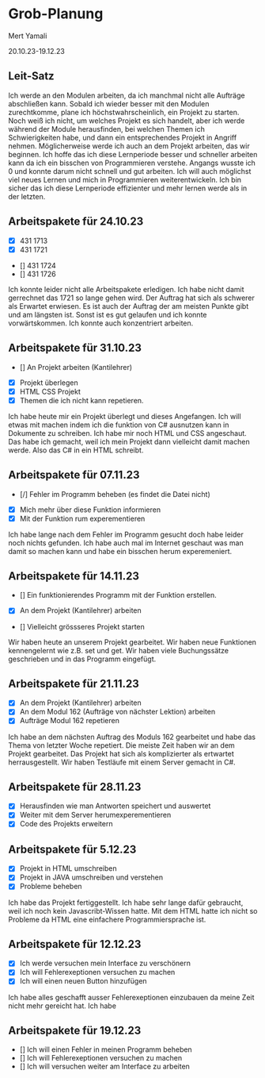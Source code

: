 # Grob-Planung

Mert Yamali

20.10.23-19.12.23
## Leit-Satz

Ich werde an den Modulen arbeiten, da ich manchmal nicht alle Aufträge abschließen kann. Sobald ich wieder besser mit den Modulen zurechtkomme, plane ich höchstwahrscheinlich, ein Projekt zu starten. Noch weiß ich nicht, um welches Projekt es sich handelt, aber ich werde während der Module herausfinden, bei welchen Themen ich Schwierigkeiten habe, und dann ein entsprechendes Projekt in Angriff nehmen. Möglicherweise werde ich auch an dem Projekt arbeiten, das wir beginnen. Ich hoffe das ich diese Lernperiode besser und schneller arbeiten kann da ich ein bisschen von Programmieren verstehe. Angangs wusste ich 0 und konnte darum nicht schnell und gut arbeiten. Ich will auch möglichst viel neues Lernen und mich in Programmieren weiterentwickeln. Ich bin sicher das ich diese Lernperiode effizienter und mehr lernen werde als in der letzten.

## Arbeitspakete für 24.10.23

- [x] 431 1713
- [x] 431 1721
- [] 431 1724
- [] 431 1726

Ich konnte leider nicht alle Arbeitspakete erledigen. Ich habe nicht damit gerrechnet das 1721 so lange gehen wird. Der Auftrag hat sich als schwerer als Erwartet erwiesen. Es ist auch der Auftrag der am meisten Punkte gibt und am längsten ist. Sonst ist es gut gelaufen und ich konnte vorwärtskommen. Ich konnte auch konzentriert arbeiten.


## Arbeitspakete für 31.10.23

- [] An Projekt arbeiten (Kantilehrer)
- [x] Projekt überlegen
- [x] HTML CSS Projekt
- [x] Themen die ich nicht kann repetieren.

Ich habe heute mir ein Projekt überlegt und dieses Angefangen. Ich will etwas mit machen indem ich die funktion von C# ausnutzen kann in Dokumente zu schreiben. Ich habe mir noch HTML und CSS angeschaut. Das habe ich gemacht, weil ich mein Projekt dann vielleicht damit machen werde. Also das C# in ein HTML schreibt.

## Arbeitspakete für 07.11.23

- [/] Fehler im Programm beheben (es findet die Datei nicht)
- [X] Mich mehr über diese Funktion informieren
- [X] Mit der Funktion rum experementieren

Ich habe lange nach dem Fehler im Programm gesucht doch habe leider noch nichts gefunden. Ich habe auch mal im Internet geschaut was man damit so machen kann und habe ein bisschen herum experemeniert.

## Arbeitspakete für 14.11.23

- [] Ein funktionierendes Programm mit der Funktion erstellen.
- [X] An dem Projekt (Kantilehrer) arbeiten
- [] Vielleicht grössseres Projekt starten

Wir haben heute an unserem Projekt gearbeitet. Wir haben neue Funktionen kennengelernt wie z.B. set und get. Wir haben viele Buchungssätze geschrieben und in das Programm eingefügt.

## Arbeitspakete für 21.11.23

- [x] An dem Projekt (Kantilehrer) arbeiten
- [x] An dem Modul 162 (Aufträge von nächster Lektion) arbeiten
- [x] Aufträge Modul 162 repetieren

Ich habe an dem nächsten Auftrag des Moduls 162 gearbeitet und habe das Thema von letzter Woche repetiert. Die meiste Zeit haben wir an dem Projekt gearbeitet. Das Projekt hat sich als komplizierter als ertwartet herrausgestellt. Wir haben Testläufe mit einem Server gemacht in C#.

## Arbeitspakete für 28.11.23

- [x] Herausfinden wie man Antworten speichert und auswertet
- [x] Weiter mit dem Server herumexperementieren
- [x] Code des Projekts erweitern

## Arbeitspakete für 5.12.23

- [x] Projekt in HTML umschreiben
- [x] Projekt in JAVA umschreiben und verstehen
- [x] Probleme beheben

Ich habe das Projekt fertiggestellt. Ich habe sehr lange dafür gebraucht, weil ich noch kein Javascribt-Wissen hatte. Mit dem HTML hatte ich nicht so Probleme da HTML eine einfachere Programmiersprache ist.

## Arbeitspakete für 12.12.23

- [x] Ich werde versuchen mein Interface zu verschönern
- [x] Ich will Fehlerexeptionen versuchen zu machen
- [x] Ich will einen neuen Button hinzufügen

Ich habe alles geschafft ausser Fehlerexeptionen einzubauen da meine Zeit nicht mehr gereicht hat. Ich habe

## Arbeitspakete für 19.12.23

- [] Ich will einen Fehler in meinen Programm beheben
- [] Ich will Fehlerexeptionen versuchen zu machen
- [] Ich will versuchen weiter am Interface zu arbeiten
